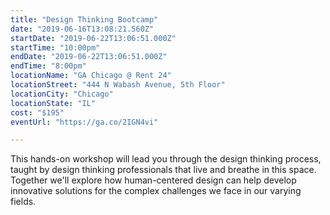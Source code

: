 ```yaml
---
title: "Design Thinking Bootcamp"
date: "2019-06-16T13:08:21.560Z"
startDate: "2019-06-22T13:06:51.000Z"
startTime: "10:00pm"
endDate: "2019-06-22T13:06:51.000Z"
endTime: "8:00pm"
locationName: "GA Chicago @ Rent 24"
locationStreet: "444 N Wabash Avenue, 5th Floor"
locationCity: "Chicago"
locationState: "IL"
cost: "$195"
eventUrl: "https://ga.co/2IGN4vi"

---
```


This hands-on workshop will lead you through the design thinking process, taught by design thinking professionals that live and breathe in this space. Together we'll explore how human-centered design can help develop innovative solutions for the complex challenges we face in our varying fields.

